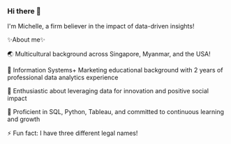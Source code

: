 ### Hi there 👋
I'm Michelle, a firm believer in the impact of data-driven insights! 

✨About me✨

🌏 Multicultural background across Singapore, Myanmar, and the USA!

💼 Information Systems+ Marketing educational background with 2 years of professional data analytics experience

🚀 Enthusiastic about leveraging data for innovation and positive social impact

🌱 Proficient in SQL, Python, Tableau, and committed to continuous learning and growth
 
⚡ Fun fact: I have three different legal names!

<!--
**michelledu88/michelledu88** is a ✨ _special_ ✨ repository because its `README.md` (this file) appears on your GitHub profile.

Here are some ideas to get you started:

- 🔭 I’m currently working on ...
- 🌱 I’m currently learning ...
- 👯 I’m looking to collaborate on ...
- 🤔 I’m looking for help with ...
- 💬 Ask me about ...
- 📫 How to reach me: ...
- 😄 Pronouns: ...
- ⚡ Fun fact: ...
-->
